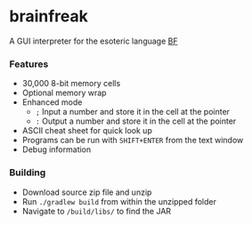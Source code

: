 # brainfreak
A GUI interpreter for the esoteric language [BF](https://esolangs.org/wiki/Brainfuck)

### Features
* 30,000 8-bit memory cells
* Optional memory wrap
* Enhanced mode
  - `;` Input a number and store it in the cell at the pointer 
  - `:` Output a number and store it in the cell at the pointer
* ASCII cheat sheet for quick look up
* Programs can be run with `SHIFT+ENTER` from the text window
* Debug information

### Building
* Download source zip file and unzip
* Run `./gradlew build` from within the unzipped folder
* Navigate to `/build/libs/` to find the JAR